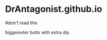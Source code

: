 # DrAntagonist.github.io
#don't read this




















































biggerester butts
with extra dip
